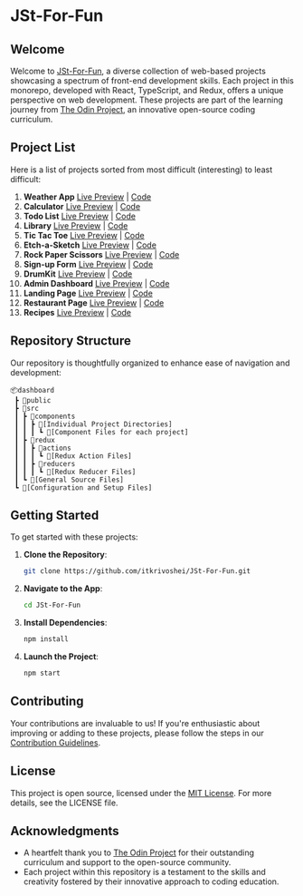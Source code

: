 # JSt-For-Fun

## Welcome

Welcome to [JSt-For-Fun](https://itkrivoshei.github.io/JSt-For-Fun), a diverse collection of web-based projects showcasing a spectrum of front-end development skills. Each project in this monorepo, developed with React, TypeScript, and Redux, offers a unique perspective on web development. These projects are part of the learning journey from [The Odin Project](https://www.theodinproject.com), an innovative open-source coding curriculum.

## Project List

Here is a list of projects sorted from most difficult (interesting) to least difficult:

1. **Weather App** [Live Preview](https://itkrivoshei.github.io/JSt-For-Fun/#/WeatherApp) | [Code](https://github.com/itkrivoshei/JSt-For-Fun/tree/main/dashboard/src/components/WeatherApp)
2. **Calculator** [Live Preview](https://itkrivoshei.github.io/JSt-For-Fun/#/Calculator) | [Code](https://github.com/itkrivoshei/JSt-For-Fun/tree/main/dashboard/src/components/Calculator)
3. **Todo List** [Live Preview](https://itkrivoshei.github.io/JSt-For-Fun/#/ToDoApp) | [Code](https://github.com/itkrivoshei/JSt-For-Fun/tree/main/dashboard/src/components/ToDoApp)
4. **Library** [Live Preview](https://itkrivoshei.github.io/JSt-For-Fun/#/BookLibrary) | [Code](https://github.com/itkrivoshei/JSt-For-Fun/tree/main/dashboard/src/components/BookLibrary)
5. **Tic Tac Toe** [Live Preview](https://itkrivoshei.github.io/JSt-For-Fun/#/TicTacToe) | [Code](https://github.com/itkrivoshei/JSt-For-Fun/tree/main/dashboard/src/components/TicTacToe)
6. **Etch-a-Sketch** [Live Preview](https://itkrivoshei.github.io/JSt-For-Fun/#/EtchASketch) | [Code](https://github.com/itkrivoshei/JSt-For-Fun/tree/main/dashboard/src/components/EtchASketch)
7. **Rock Paper Scissors** [Live Preview](https://itkrivoshei.github.io/JSt-For-Fun/#/RockPaperScissors) | [Code](https://github.com/itkrivoshei/JSt-For-Fun/tree/main/dashboard/src/components/RockPaperScissors)
8. **Sign-up Form** [Live Preview](https://itkrivoshei.github.io/JSt-For-Fun/#/SignUpForm) | [Code](https://github.com/itkrivoshei/JSt-For-Fun/tree/main/dashboard/src/components/SignUpForm)
9. **DrumKit** [Live Preview](https://itkrivoshei.github.io/JSt-For-Fun/#/DrumKit) | [Code](https://github.com/itkrivoshei/JSt-For-Fun/tree/main/dashboard/src/components/DrumKit)
11. **Admin Dashboard** [Live Preview](https://itkrivoshei.github.io/JSt-For-Fun/#/DashLanding) | [Code](https://github.com/itkrivoshei/JSt-For-Fun/tree/main/dashboard/src/components/DashLanding)
12. **Landing Page** [Live Preview](https://itkrivoshei.github.io/JSt-For-Fun/#/Landing) | [Code](https://github.com/itkrivoshei/JSt-For-Fun/tree/main/dashboard/src/components/Landing)
13. **Restaurant Page** [Live Preview](https://itkrivoshei.github.io/JSt-For-Fun/#/Restaurant) | [Code](https://github.com/itkrivoshei/JSt-For-Fun/tree/main/dashboard/src/components/RestaurantPages)
14. **Recipes** [Live Preview](https://itkrivoshei.github.io/JSt-For-Fun/#/OdinRecipes) | [Code](https://github.com/itkrivoshei/JSt-For-Fun/tree/main/dashboard/src/components/OdinRecipes)

## Repository Structure

Our repository is thoughtfully organized to enhance ease of navigation and development:

```
📦dashboard
 ┣ 📂public
 ┣ 📂src
 ┃ ┣ 📂components
 ┃ ┃ ┣ 📂[Individual Project Directories]
 ┃ ┃ ┃ ┗ 📜[Component Files for each project]
 ┃ ┣ 📂redux
 ┃ ┃ ┣ 📂actions
 ┃ ┃ ┃ ┗ 📜[Redux Action Files]
 ┃ ┃ ┣ 📂reducers
 ┃ ┃ ┃ ┗ 📜[Redux Reducer Files]
 ┃ ┗ 📜[General Source Files]
 ┗ 📜[Configuration and Setup Files]
```

## Getting Started

To get started with these projects:

1. **Clone the Repository**:
   ```bash
   git clone https://github.com/itkrivoshei/JSt-For-Fun.git
   ```
2. **Navigate to the App**:
   ```bash
   cd JSt-For-Fun
   ```
3. **Install Dependencies**:
   ```bash
   npm install
   ```
4. **Launch the Project**:
   ```bash
   npm start
   ```

## Contributing

Your contributions are invaluable to us! If you're enthusiastic about improving or adding to these projects, please follow the steps in our [Contribution Guidelines](CONTRIBUTING.md). 

## License

This project is open source, licensed under the [MIT License](LICENSE). For more details, see the LICENSE file.

## Acknowledgments

- A heartfelt thank you to [The Odin Project](https://www.theodinproject.com) for their outstanding curriculum and support to the open-source community.
- Each project within this repository is a testament to the skills and creativity fostered by their innovative approach to coding education.
